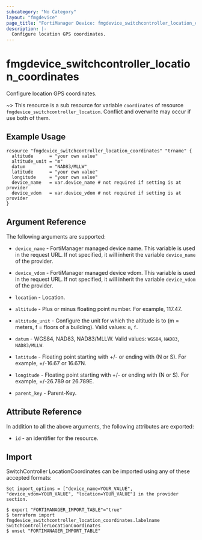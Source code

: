 ```yaml
---
subcategory: "No Category"
layout: "fmgdevice"
page_title: "FortiManager Device: fmgdevice_switchcontroller_location_coordinates"
description: |-
  Configure location GPS coordinates.
---
```


# fmgdevice_switchcontroller_location_coordinates
Configure location GPS coordinates.

~> This resource is a sub resource for variable `coordinates` of resource `fmgdevice_switchcontroller_location`. Conflict and overwrite may occur if use both of them.



## Example Usage

```hcl
resource "fmgdevice_switchcontroller_location_coordinates" "trname" {
  altitude      = "your own value"
  altitude_unit = "m"
  datum         = "NAD83/MLLW"
  latitude      = "your own value"
  longitude     = "your own value"
  device_name   = var.device_name # not required if setting is at provider
  device_vdom   = var.device_vdom # not required if setting is at provider
}
```

## Argument Reference


The following arguments are supported:

* `device_name` - FortiManager managed device name. This variable is used in the request URL. If not specified, it will inherit the variable `device_name` of the provider.
* `device_vdom` - FortiManager managed device vdom. This variable is used in the request URL. If not specified, it will inherit the variable `device_vdom` of the provider.
* `location` - Location.

* `altitude` - Plus or minus floating point number. For example, 117.47.
* `altitude_unit` - Configure the unit for which the altitude is to (m = meters, f = floors of a building). Valid values: `m`, `f`.

* `datum` - WGS84, NAD83, NAD83/MLLW. Valid values: `WGS84`, `NAD83`, `NAD83/MLLW`.

* `latitude` - Floating point starting with +/- or ending with (N or S). For example, +/-16.67 or 16.67N.
* `longitude` - Floating point starting with +/- or ending with (N or S). For example, +/-26.789 or 26.789E.
* `parent_key` - Parent-Key.


## Attribute Reference

In addition to all the above arguments, the following attributes are exported:
* `id` - an identifier for the resource.

## Import

SwitchController LocationCoordinates can be imported using any of these accepted formats:
```
Set import_options = ["device_name=YOUR_VALUE", "device_vdom=YOUR_VALUE", "location=YOUR_VALUE"] in the provider section.

$ export "FORTIMANAGER_IMPORT_TABLE"="true"
$ terraform import fmgdevice_switchcontroller_location_coordinates.labelname SwitchControllerLocationCoordinates
$ unset "FORTIMANAGER_IMPORT_TABLE"
```

